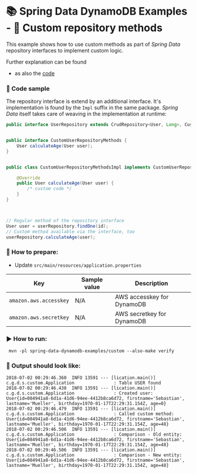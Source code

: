 # 📚 Spring Data DynamoDB Examples - 📕 Custom repository methods

This example shows how to use custom methods as part of *Spring Data* repository interfaces to implement custom logic.

Further explanation can be found 
* as also the [code](src/main/java/com/github/derjust/spring_data_dynamodb_examples/custom)

### 📜 Code sample
The repository interface is extend by an additional interface. It's implementation is found by the `Impl` suffix in the same package.
*Spring Data* itself takes care of weaving in the implementation at runtime:

```java
public interface UserRepository extends CrudRepository<User, Long>, CustomUserRepositoryMethods { }


public interface CustomUserRepositoryMethods {
    User calculateAge(User user);
}


public class CustomUserRepositoryMethodsImpl implements CustomUserRepositoryMethods {

    @Override
    public User calculateAge(User user) {
        /* custom code */
    }
}



// Regular method of the repository interface
User user = userRepository.findOne(id);
// Custom method available via the interface, too
userRepository.calculateAge(user);

```

### 📝 How to prepare:
* Update `src/main/resources/application.properties`

| Key                          | Sample value                           | Description                                       |
|------------------------------|----------------------------------------|---------------------------------------------------|
| `amazon.aws.accesskey`       | N/A                                    | AWS accesskey for DynamoDB                        |
| `amazon.aws.secretkey`       | N/A                                    | AWS secretkey for DynamoDB                        |

### ▶️ How to run: 
```
 mvn -pl spring-data-dynamodb-examples/custom --also-make verify
```

### 📃 Output should look like:
```
2018-07-02 00:29:46.360  INFO 13591 --- [lication.main()] c.g.d.s.custom.Application               : Table USER found
2018-07-02 00:29:46.438  INFO 13591 --- [lication.main()] c.g.d.s.custom.Application               : Created user: User{id=084941a8-6d1a-41d6-94ee-4412b8ca6d72, firstname='Sebastian', lastname='Mueller', birthday=1970-01-17T22:29:31.154Z, age=0}
2018-07-02 00:29:46.479  INFO 13591 --- [lication.main()] c.g.d.s.custom.Application               : Called custom method: User{id=084941a8-6d1a-41d6-94ee-4412b8ca6d72, firstname='Sebastian', lastname='Mueller', birthday=1970-01-17T22:29:31.154Z, age=48}
2018-07-02 00:29:46.506  INFO 13591 --- [lication.main()] c.g.d.s.custom.Application               : Comparison - Old entity: User{id=084941a8-6d1a-41d6-94ee-4412b8ca6d72, firstname='Sebastian', lastname='Mueller', birthday=1970-01-17T22:29:31.154Z, age=48}
2018-07-02 00:29:46.506  INFO 13591 --- [lication.main()] c.g.d.s.custom.Application               : Comparison - New entity: User{id=084941a8-6d1a-41d6-94ee-4412b8ca6d72, firstname='Sebastian', lastname='Mueller', birthday=1970-01-17T22:29:31.154Z, age=48}
```
